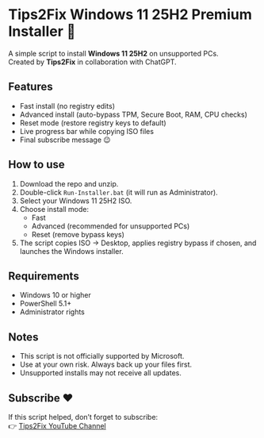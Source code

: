 # Tips2Fix Windows 11 25H2 Premium Installer 🚀

A simple script to install **Windows 11 25H2** on unsupported PCs.  
Created by **Tips2Fix** in collaboration with ChatGPT.

## Features
- Fast install (no registry edits)
- Advanced install (auto-bypass TPM, Secure Boot, RAM, CPU checks)
- Reset mode (restore registry keys to default)
- Live progress bar while copying ISO files
- Final subscribe message 😉

## How to use
1. Download the repo and unzip.
2. Double-click `Run-Installer.bat` (it will run as Administrator).
3. Select your Windows 11 25H2 ISO.
4. Choose install mode:
   - Fast
   - Advanced (recommended for unsupported PCs)
   - Reset (remove bypass keys)
5. The script copies ISO → Desktop, applies registry bypass if chosen, and launches the Windows installer.

## Requirements
- Windows 10 or higher
- PowerShell 5.1+
- Administrator rights

## Notes
- This script is not officially supported by Microsoft.
- Use at your own risk. Always back up your files first.
- Unsupported installs may not receive all updates.

## Subscribe ❤️
If this script helped, don’t forget to subscribe:  
👉 [Tips2Fix YouTube Channel](https://youtube.com/@tips2fix)
